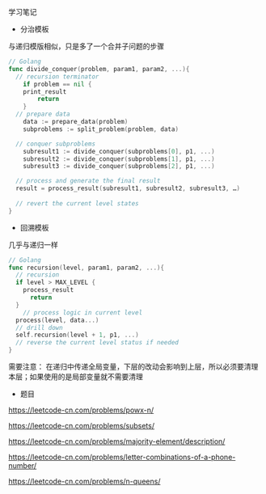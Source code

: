 学习笔记

- 分治模板

与递归模版相似，只是多了一个合并子问题的步骤

```go
// Golang
func divide_conquer(problem, param1, param2, ...){
  // recursion terminator 
	if problem == nil {
  	print_result 
		return 
	}
  // prepare data 
	data := prepare_data(problem) 
	subproblems := split_problem(problem, data) 

  // conquer subproblems 
	subresult1 := divide_conquer(subproblems[0], p1, ...) 
	subresult2 := divide_conquer(subproblems[1], p1, ...) 
	subresult3 := divide_conquer(subproblems[2], p1, ...) 

  // process and generate the final result 
  result = process_result(subresult1, subresult2, subresult3, …)
	
  // revert the current level states
}
```

- 回溯模板

几乎与递归一样

```go
// Golang
func recursion(level, param1, param2, ...){
  // recursion   
  if level > MAX_LEVEL {
    process_result 
	  return 
  } 
	// process logic in current level 
  process(level, data...) 
  // drill down 
  self.recursion(level + 1, p1, ...) 
  // reverse the current level status if needed
} 


```



需要注意： 在递归中传递全局变量，下层的改动会影响到上层，所以必须要清理本层；如果使用的是局部变量就不需要清理

- 题目

https://leetcode-cn.com/problems/powx-n/

https://leetcode-cn.com/problems/subsets/

https://leetcode-cn.com/problems/majority-element/description/

https://leetcode-cn.com/problems/letter-combinations-of-a-phone-number/

https://leetcode-cn.com/problems/n-queens/